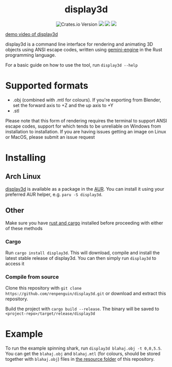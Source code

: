 <div align="center">
  <h1><b>display3d</b></h1>
  <img alt="Crates.io Version" src="https://img.shields.io/crates/v/display3d?style=for-the-badge">
  <img src="https://img.shields.io/github/last-commit/renpenguin/display3d?style=for-the-badge">
  <img src="https://img.shields.io/github/repo-size/renpenguin/display3d?style=for-the-badge">
  <img src="https://img.shields.io/github/stars/renpenguin/display3d?color=e4b400&style=for-the-badge">
</div>

[demo video of display3d](https://github.com/renpenguin/display3d/assets/79577742/6131167a-7b83-4c8e-96ec-c9715f3b4d23)

display3d is a command line interface for rendering and animating 3D objects using ANSI escape codes, written using [gemini-engine](https://crates.io/crates/gemini-engine) in the Rust programming language.

For a basic guide on how to use the tool, run `display3d --help`

# Supported formats

- .obj (combined with .mtl for colours). If you're exporting from Blender, set the forward axis to +Z and the up axis to +Y
- .stl

Please note that this form of rendering requires the terminal to support ANSI escape codes, support for which tends to be unreliable on Windows from installation to installation. If you are having issues getting an image on Linux or MacOS, please submit an issue request

# Installing

## Arch Linux

[display3d](https://aur.archlinux.org/packages/display3d/) is available as a package in the [AUR](https://aur.archlinux.org/). You can install it using your preferred AUR helper, e.g. `paru -S display3d`.

## Other

Make sure you have [rust and cargo](https://www.rust-lang.org/tools/install) installed before proceeding with either of these methods

### Cargo

Run `cargo install display3d`. This will download, compile and install the latest stable release of display3d. You can then simply run `display3d` to access it

### Compile from source

Clone this repository with `git clone https://github.com/renpenguin/display3d.git` or download and extract this repository.

Build the project with `cargo build --release`. The binary will be saved to `<project-repo>/target/release/display3d`

# Example

To run the example spinning shark, run `display3d blahaj.obj -t 0,0,5.5`. You can get the `blahaj.obj` and `blahaj.mtl` (for colours, should be stored together with `blahaj.obj`) files in [the resource folder](https://github.com/renpenguin/display3d/tree/master/resources) of this repository.
